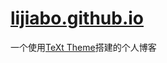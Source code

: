# [lijiabo.github.io](https://github.com/LiJiabo/lijiabo.github.io)

一个使用[TeXt Theme](https://github.com/kitian616/jekyll-TeXt-theme)搭建的个人博客
